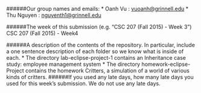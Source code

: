 ######Our group names and emails:
	* Oanh Vu : vuoanh@grinnell.edu
	* Thu Nguyen : nguyenth1@grinnell.edu

######The week of this submission (e.g. “CSC 207 (Fall 2015) - Week 3”)
	 CSC 207 (Fall 2015) - Week4

######A description of the contents of the repository. In particular, include a one sentence description of each folder so we know what is inside of each.
	* The directory lab-eclipse-project-1 contains an Inheritance case study: employee management system
	* The directory homework-eclipse-Project contains the homework Critters, a simulation of a world of various kinds of critters.
######If you used any late days, how many late days you used for this week’s submission.
	We do not use any late days.
